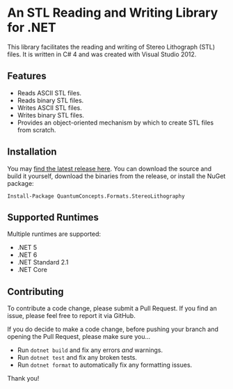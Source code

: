 # An STL Reading and Writing Library for .NET

This library facilitates the reading and writing of Stereo Lithograph (STL) files. It is written in C# 4 and was created with Visual Studio 2012.

## Features

* Reads ASCII STL files.
* Reads binary STL files.
* Writes ASCII STL files.
* Writes binary STL files.
* Provides an object-oriented mechanism by which to create STL files from scratch.

## Installation

You may [find the latest release here](https://github.com/QuantumConcepts/STLdotNET/releases). You can download the source and build it yourself, download the binaries from the release, or install the NuGet package:

    Install-Package QuantumConcepts.Formats.StereoLithography

## Supported Runtimes

Multiple runtimes are supported:

- .NET 5
- .NET 6
- .NET Standard 2.1
- .NET Core

## Contributing

To contribute a code change, please submit a Pull Request. If you find an issue, please feel free to report it via GitHub.

If you do decide to make a code change, before pushing your branch and opening the Pull Request, please make sure you...

- Run `dotnet build` and fix any errors _and_ warnings.
- Run `dotnet test` and fix any broken tests.
- Run `dotnet format` to automatically fix any formatting issues.

Thank you!
